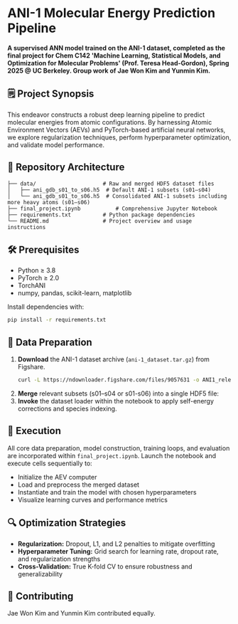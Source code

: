 # ANI-1 Molecular Energy Prediction Pipeline
**A supervised ANN model trained on the ANI-1 dataset, completed as the final project for Chem C142 'Machine Learning, Statistical Models, and Optimization for Molecular Problems' (Prof. Teresa Head-Gordon), Spring 2025 @ UC Berkeley. Group work of Jae Won Kim and Yunmin Kim.**

## 🗒️ Project Synopsis

This endeavor constructs a robust deep learning pipeline to predict molecular energies from atomic configurations. By harnessing Atomic Environment Vectors (AEVs) and PyTorch-based artificial neural networks, we explore regularization techniques, perform hyperparameter optimization, and validate model performance.

## 📁 Repository Architecture

```
├── data/                     # Raw and merged HDF5 dataset files
│   ├── ani_gdb_s01_to_s06.h5  # Default ANI-1 subsets (s01–s04)
│   └── ani_gdb_s01_to_s06.h5  # Consolidated ANI-1 subsets including more heavy atoms (s01–s06)
├── final_project.ipynb           # Comprehensive Jupyter Notebook
├── requirements.txt          # Python package dependencies
└── README.md                 # Project overview and usage instructions
```

## 🛠️ Prerequisites

- Python ≥ 3.8
- PyTorch ≥ 2.0
- TorchANI
- numpy, pandas, scikit-learn, matplotlib

Install dependencies with:

```bash
pip install -r requirements.txt
```

## 📂 Data Preparation

1. **Download** the ANI-1 dataset archive (`ani-1_dataset.tar.gz`) from Figshare.
   ```bash
   curl -L https://ndownloader.figshare.com/files/9057631 -o ANI1_release.tar.gz
   ```
2. **Merge** relevant subsets (s01–s04 or s01-s06) into a single HDF5 file:
3. **Invoke** the dataset loader within the notebook to apply self-energy corrections and species indexing.

## 🚀 Execution

All core data preparation, model construction, training loops, and evaluation are incorporated within `final_project.ipynb`. Launch the notebook and execute cells sequentially to:

- Initialize the AEV computer
- Load and preprocess the merged dataset
- Instantiate and train the model with chosen hyperparameters
- Visualize learning curves and performance metrics

## 🔍 Optimization Strategies

- **Regularization:** Dropout, L1, and L2 penalties to mitigate overfitting
- **Hyperparameter Tuning:** Grid search for learning rate, dropout rate, and regularization strengths
- **Cross-Validation:** True K-fold CV to ensure robustness and generalizability

## 🤝 Contributing

Jae Won Kim and Yunmin Kim contributed equally. 

